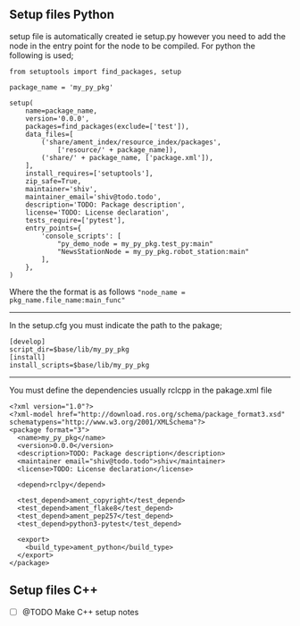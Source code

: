 ## Setup files Python
setup file is automatically created ie setup.py however you need to add the node in the entry point for the node to be compiled. For python the following is used;

``` 
from setuptools import find_packages, setup

package_name = 'my_py_pkg'

setup(
    name=package_name,
    version='0.0.0',
    packages=find_packages(exclude=['test']),
    data_files=[
        ('share/ament_index/resource_index/packages',
            ['resource/' + package_name]),
        ('share/' + package_name, ['package.xml']),
    ],
    install_requires=['setuptools'],
    zip_safe=True,
    maintainer='shiv',
    maintainer_email='shiv@todo.todo',
    description='TODO: Package description',
    license='TODO: License declaration',
    tests_require=['pytest'],
    entry_points={
        'console_scripts': [
            "py_demo_node = my_py_pkg.test_py:main"
            "NewsStationNode = my_py_pkg.robot_station:main"
        ],
    },
)

```

Where the the format is as follows
`
"node_name = pkg_name.file_name:main_func"
`

---
In the setup.cfg you must indicate the path to the pakage;
```
[develop]
script_dir=$base/lib/my_py_pkg
[install]
install_scripts=$base/lib/my_py_pkg

```

---
You must define the dependencies usually rclcpp in the pakage.xml file
```
<?xml version="1.0"?>
<?xml-model href="http://download.ros.org/schema/package_format3.xsd" schematypens="http://www.w3.org/2001/XMLSchema"?>
<package format="3">
  <name>my_py_pkg</name>
  <version>0.0.0</version>
  <description>TODO: Package description</description>
  <maintainer email="shiv@todo.todo">shiv</maintainer>
  <license>TODO: License declaration</license>

  <depend>rclpy</depend>

  <test_depend>ament_copyright</test_depend>
  <test_depend>ament_flake8</test_depend>
  <test_depend>ament_pep257</test_depend>
  <test_depend>python3-pytest</test_depend>

  <export>
    <build_type>ament_python</build_type>
  </export>
</package>

```

## Setup files C++
- [ ] @TODO Make C++ setup notes